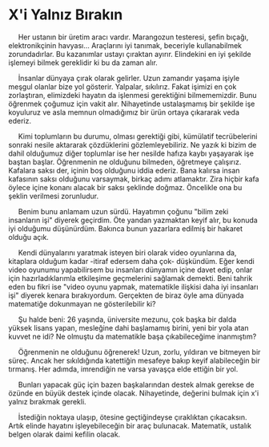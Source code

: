   <h1>X'i Yalnız Bırakın</h1>
  
  &nbsp;&nbsp;&nbsp;&nbsp;&nbsp;Her ustanın bir üretim aracı vardır. Marangozun testeresi, şefin bıçağı, elektronikçinin havyası... Araçlarını iyi tanımak, beceriyle kullanabilmek zorundadırlar. Bu kazanımlar ustayı çıraktan ayırır. Elindekini en iyi şekilde işlemeyi bilmek gereklidir ki bu da zaman alır.
  
  &nbsp;&nbsp;&nbsp;&nbsp;&nbsp;İnsanlar dünyaya çırak olarak gelirler. Uzun zamandır yaşama işiyle meşgul olanlar bize yol gösterir. Yalpalar, sıkılırız. Fakat işimizi en çok zorlaştıran, elimizdeki hayatın da işlenmesi gerektiğini bilmememizdir. Bunu öğrenmek çoğumuz için vakit alır. Nihayetinde ustalaşmamış bir şekilde işe koyuluruz ve asla memnun olmadığımız bir ürün ortaya çıkararak veda ederiz.
  
  &nbsp;&nbsp;&nbsp;&nbsp;&nbsp;Kimi toplumların bu durumu, olması gerektiği gibi, kümülatif tecrübelerini sonraki nesile aktararak çözdüklerini gözlemleyebiliriz. Ne yazık ki bizim de dahil olduğumuz diğer toplumlar ise her nesilde hafıza kaybı yaşayarak işe baştan başlar. Öğrenmenin ne olduğunu bilmeden, öğretmeye çalışırız. Kafalara saksı der, içinin boş olduğunu iddia ederiz. Bana kalırsa insan kafasının saksı olduğunu varsaymak, birkaç adımı atlamaktır. Zira hiçbir kafa öylece içine konanı alacak bir saksı şeklinde doğmaz. Öncelikle ona bu şeklin verilmesi zorunludur.

  &nbsp;&nbsp;&nbsp;&nbsp;&nbsp;Benim bunu anlamam uzun sürdü. Hayatımın çoğunu "bilim zeki insanların işi" diyerek geçirdim. Öte yandan yazmaktan keyif alır, bu konuda iyi olduğumu düşünürdüm. Bakınca bunun yazarlara edilmiş bir hakaret olduğu açık.

  &nbsp;&nbsp;&nbsp;&nbsp;&nbsp;Kendi dünyalarını yaratmak isteyen biri olarak video oyunlarına da, kitaplara olduğum kadar -itiraf edersem daha çok- düşkündüm. Eğer kendi video oyunumu yapabilirsem bu insanları dünyamın içine davet edip, onlar için hazırladıklarımla etkileşime geçmelerini sağlamak demekti. Beni tahrik eden bu fikri ise "video oyunu yapmak, matematikle ilişkisi daha iyi insanları işi" diyerek kenara bırakıyordum. Gerçekten de biraz öyle ama dünyada matematiğe dokunmayan ne gösterilebilir ki?

  &nbsp;&nbsp;&nbsp;&nbsp;&nbsp;Şu halde beni: 26 yaşında, üniversite mezunu, çok başka bir dalda yüksek lisans yapan, mesleğine dahi başlamamış birini, yeni bir yola atan kuvvet ne idi? Ne olmuştu da matematikle başa çıkabileceğime inanmıştım?

  &nbsp;&nbsp;&nbsp;&nbsp;&nbsp;Öğrenmenin ne olduğunu öğrenerek! Uzun, zorlu, yıldıran ve bitmeyen bir süreç. Ancak her sıkıldığında katettiğin mesafeye bakıp keyif alabileceğin bir tırmanış. Her adımda, imrendiğin ne varsa yavaşça elde ettiğin bir yol.

  &nbsp;&nbsp;&nbsp;&nbsp;&nbsp;Bunları yapacak güç için bazen başkalarından destek almak gerekse de özünde en büyük destek içinde olacak. Nihayetinde, değerini bulmak için x'i yalnız bırakmak gerekli.

  &nbsp;&nbsp;&nbsp;&nbsp;&nbsp;İstediğin noktaya ulaşıp, ötesine geçtiğindeyse çıraklıktan çıkacaksın. Artık elinde hayatını işleyebileceğin bir araç bulunacak. Matematik, ustalık belgen olarak daimi kefilin olacak.
